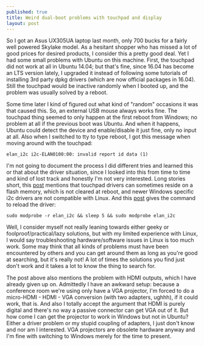 ```yaml
---
published: true
title: Weird dual-boot problems with touchpad and display
layout: post
---
```

So I got an Asus UX305UA laptop last month, only 700 bucks for a fairly well powered Skylake model. As a hesitant shopper who has missed a lot of good prices for desired products, I consider this a pretty good deal. Yet I had some small problems with Ubuntu on this machine. First, the touchpad did not work at all in Ubuntu 14.04; but that's fine, since 16.04 has become an LTS version lately, I upgraded it instead of following some tutorials of installing 3rd party dpkg drivers (which are now official packages in 16.04). Still the touchpad would be inactive randomly when I booted up, and the problem was usually solved by a reboot.

Some time later I kind of figured out what kind of "random" occasions it was that caused this. So, an external USB mouse always works fine. The touchpad thing seemed to only happen at the first reboot from Windows; no problem at all if the previous boot was Ubuntu. And when it happens, Ubuntu could detect the device and enable/disable it just fine, only no input at all. Also when I switched to tty to type reboot, I got this message when moving around with the touchpad:

```
elan_i2c i2c-ELAN0100:00: invalid report id data (1)
```

I'm not going to document the process I did different tries and learned this or that about the driver situation, since I looked into this from time to time and kind of lost track and honestly I'm not very interested. Long stories short, this [post](http://askubuntu.com/questions/11111/touchpad-is-weird-after-reboot-from-windows) mentions that touchpad drivers can sometimes reside on a flash memory, which is not cleared at reboot, and newer Windows specific i2c drivers are not compatible with Linux. And this [post](https://gist.github.com/precurse/6dc1990cd000551c8f11) gives the command to reload the driver:

```
sudo modprobe -r elan_i2c && sleep 5 && sudo modprobe elan_i2c
```

Well, I consider myself not really leaning towards either geeky or foolproof/practical/lazy solutions, but with my limited experience with Linux, I would say troubleshooting hardware/software issues in Linux is too much work. Some may think that all kinds of problems must have been encountered by others and you can get around them as long as you're good at searching, but it's really not! A lot of times the solutions you find just don't work and it takes a lot to know the thing to search for.

The post above also mentions the problem with HDMI outputs, which I have already given up on. Admittedly I have an awkward setup: because a conference room we're using only have a VGA projector, I'm forced to do a micro-HDMI - HDMI - VGA conversion (with two adapters, ughhh), if it could work, that is. And also I totally accept the argument that HDMI is purely digital and there's no way a passive connector can get VGA out of it. But how come I can get the projector to work in Windows but not in Ubuntu? Either a driver problem or my stupid coupling of adapters, I just don't know and nor am I interested. VGA projectors are obsolete hardware anyway and I'm fine with switching to Windows merely for the time to present.